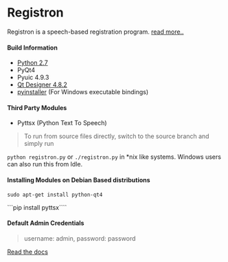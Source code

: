 Registron
=========

Registron is a speech-based registration program. [read more..][5]

#### Build Information
- [Python 2.7][1]
- PyQt4
- Pyuic 4.9.3
- [Qt Designer 4.8.2][2]
- [pyinstaller][3] (For Windows executable bindings)

#### Third Party Modules
- Pyttsx (Python Text To Speech)

> To run from source files directly, switch to the source branch and simply run

```python registron.py``` or ```./registron.py``` in *nix like systems. Windows users can also run this from Idle.

#### Installing Modules on Debian Based distributions
```sudo apt-get install python-qt4```

```pip install pyttsx````

#### Default Admin Credentials
> username: admin, password: password


[Read the docs][4]

[1]:http://python.org
[2]:http://qt-project.org
[3]:http://www.pyinstaller.org/
[4]:https://github.com/bl4ckdu5t/registron/blob/master/DOCUMENTATION.md
[5]:https://bl4ckdu5t.github.io/registron
